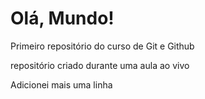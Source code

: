 # Olá, Mundo!
 Primeiro repositório do curso de Git e Github

repositório criado durante uma aula ao vivo

Adicionei mais uma linha
